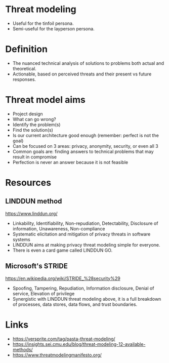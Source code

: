 # Threat modeling

* Useful for the tinfoil persona.
* Semi-useful for the layperson persona.

# Definition

* The nuanced technical analysis of solutions to problems both actual and theoretical.
* Actionable, based on perceived threats and their present vs future responses.

# Threat model aims

* Project design
* What can go wrong?
* Identify the problem(s)
* Find the solution(s)
* Is our current architecture good enough (remember: perfect is not the goal)
* Can be focused on 3 areas: privacy, anonymity, security, or even all 3
* Common goals are: finding answers to technical problems that may result in compromise
* Perfection is never an answer because it is not feasible

# Resources

## LINDDUN method

https://www.linddun.org/

* Linkability, Identifiability, Non-repudiation, Detectability, Disclosure of information, Unawareness, Non-compliance
* Systematic elicitation and mitigation of privacy threats in software systems
* LINDDUN aims at making privacy threat modeling simple for everyone.
* There is even a card game called LINDDUN GO.

## Microsoft's STRIDE

https://en.wikipedia.org/wiki/STRIDE_%28security%29

* Spoofing, Tampering, Repudiation, Information disclosure, Denial of service, Elevation of privilege
* Synergistic with LINDDUN threat modeling above, it is a full breakdown of processes, data stores, data flows, and trust boundaries.

# Links

* https://versprite.com/tag/pasta-threat-modeling/
* https://insights.sei.cmu.edu/blog/threat-modeling-12-available-methods/
* https://www.threatmodelingmanifesto.org/
